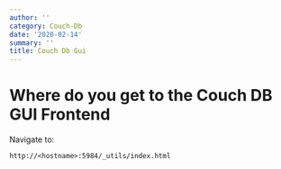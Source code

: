 ```yaml
---
author: ''
category: Couch-Db
date: '2020-02-14'
summary: ''
title: Couch Db Gui
---
```

# Where do you get to the Couch DB GUI Frontend

Navigate to:

    http://<hostname>:5984/_utils/index.html
